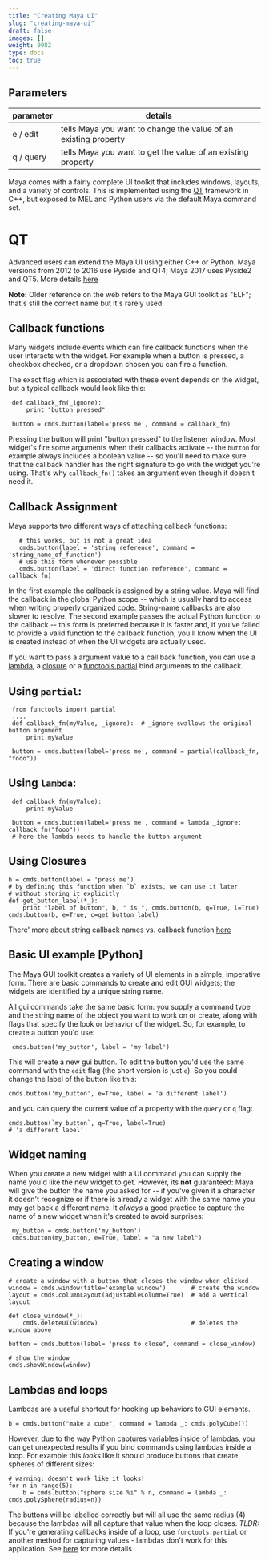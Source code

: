 ```yaml
---
title: "Creating Maya UI"
slug: "creating-maya-ui"
draft: false
images: []
weight: 9982
type: docs
toc: true
---
```


## Parameters
| parameter| details|
|--------|---------|
| e / edit | tells Maya you want to change the value of an existing property |
| q / query| tells Maya you want to get the value of an existing property |

Maya comes with a fairly complete UI toolkit that includes windows, layouts, and a variety of controls. This is implemented using the [QT](https://www.wikiod.com/qt) framework in C++, but exposed to MEL and Python users via the default Maya command set.  

QT
===
Advanced users can extend the Maya UI using either C++ or Python. Maya versions from 2012 to 2016 use Pyside and QT4; Maya 2017 uses Pyside2 and QT5.  More details [here](https://fredrikaverpil.github.io/2016/07/25/dealing-with-maya-2017-and-pyside2/)


**Note:** Older reference on the web refers to the Maya GUI toolkit as "ELF"; that's still the correct name but it's rarely used.

## Callback functions
Many widgets include events which can fire callback functions when the user interacts with the widget. For example when a button is pressed, a checkbox checked, or a dropdown chosen you can fire a function.

The exact flag which is associated with these event depends on the widget, but a typical callback would look like this:


     def callback_fn(_ignore):
         print "button pressed"

     button = cmds.button(label='press me', command = callback_fn)

Pressing the button will print "button pressed" to the listener window. Most widget's fire some arguments when their callbacks activate -- the `button` for example always includes a boolean value -- so you'll need to make sure that the callback handler has the right signature to go with the widget you're using.  That's why  `callback_fn()` takes an argument even though it doesn't need it.

Callback Assignment
----------------------
Maya supports two different ways of attaching callback functions:

       # this works, but is not a great idea
       cmds.button(label = 'string reference', command = 'string_name_of_function')
       # use this form whenever possible
       cmds.button(label = 'direct function reference', command = callback_fn)

In the first example the callback is assigned by a string value. Maya will find the callback in the global Python scope -- which is usually hard to access when writing properly organized code. String-name callbacks are also slower to resolve.  The second example passes the actual Python function to the callback -- this form is preferred because it is faster and, if you've failed to provide a valid function to the callback function, you'll know when the UI is created instead of when the UI widgets are actually used.  

If you want to pass a argument value to a call back function, you can use a [lambda](http://stackoverflow.com/questions/890128/why-are-python-lambdas-useful), a [closure](http://www.shutupandship.com/2012/01/python-closures-explained.html) or a [functools.partial](https://www.pydanny.com/python-partials-are-fun.html) bind arguments to the callback.


## Using `partial`:

     from functools import partial
     ....
     def callback_fn(myValue, _ignore):  # _ignore swallows the original button argument
         print myValue
    
     button = cmds.button(label='press me', command = partial(callback_fn, "fooo"))

## Using `lambda`:

     def callback_fn(myValue):
         print myValue
    
     button = cmds.button(label='press me', command = lambda _ignore: callback_fn("fooo"))
     # here the lambda needs to handle the button argument

## Using Closures

    b = cmds.button(label = 'press me')
    # by defining this function when `b` exists, we can use it later
    # without storing it explicitly
    def get_button_label(*_):
        print "label of button", b, " is ", cmds.button(b, q=True, l=True)
    cmds.button(b, e=True, c=get_button_label)

There' more about string callback names vs. callback function [here](https://theodox.github.io/2014/maya_callbacks_cheat_sheet#.WPqom4Qs5xU.link)  




## Basic UI example [Python]
The Maya GUI toolkit creates a variety of UI elements in a simple, imperative form.  There are basic commands to create and edit GUI widgets; the widgets are identified by a unique string name.   

All gui commands take the same basic form: you supply a command type and the string name of the object you want to work on or create, along with flags that specify the look or behavior of the widget.  So, for example, to create a button you'd use:

     cmds.button('my_button', label = 'my label')

This will create a new gui button. To edit the button you'd use the same command with the `edit` flag (the short version is just `e`).  So you could change the label of the button like this:

    cmds.button('my_button', e=True, label = 'a different label')

and you can query the current value of a property with the `query` or `q` flag:

    cmds.button(`my button`, q=True, label=True)
    # 'a different label'






## Widget naming
When you create a new widget with a UI command you can supply the name you'd like the new widget to get. However, its **not** guaranteed: Maya will give the button the name you asked for -- if you've given it a character it doesn't recognize or if there is already a widget with the same name you may get back a different name. It *always* a good practice to capture the name of a new widget when it's created to avoid surprises:

     my_button = cmds.button('my_button') 
     cmds.button(my_button, e=True, label = "a new label")


## Creating a window


    # create a window with a button that closes the window when clicked
    window = cmds.window(title='example window')       # create the window
    layout = cmds.columnLayout(adjustableColumn=True)  # add a vertical layout
    
    def close_window(*_):
        cmds.deleteUI(window)                          # deletes the window above

    button = cmds.button(label= 'press to close", command = close_window)

    # show the window
    cmds.showWindow(window)



## Lambdas and loops
Lambdas are a useful shortcut for hooking up behaviors to GUI elements. 

    b = cmds.button("make a cube", command = lambda _: cmds.polyCube())

However, due to the way Python captures variables inside of lambdas, you can get unexpected results if you bind commands using lambdas inside a loop.  For example this *looks* like it should produce buttons that create spheres of different sizes:

    # warning: doesn't work like it looks!
    for n in range(5):
        b = cmds.button("sphere size %i" % n, command = lambda _: cmds.polySphere(radius=n))

The buttons will be labelled correctly but will all use the same radius (4) because the lambdas will all capture that value when the loop closes.  *TLDR:* If you're generating callbacks inside of a loop, use `functools.partial` or another method for capturing values - lambdas don't work for this application.  See [here](http://blog.theodox.com/2014/maya_callbacks_cheat_sheet) for more details

